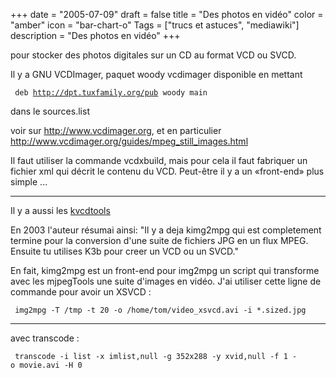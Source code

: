 +++
date = "2005-07-09"
draft = false
title = "Des photos en vidéo"
color = "amber"
icon = "bar-chart-o"
Tags = ["trucs et astuces", "mediawiki"]
description = "Des photos en vidéo"
+++

pour stocker des photos digitales sur un CD au format VCD ou SVCD.

Il y a GNU VCDImager, paquet woody vcdimager disponible en mettant

` deb `[`http://dpt.tuxfamily.org/pub`](http://dpt.tuxfamily.org/pub)` woody main`

dans le sources.list

voir sur <http://www.vcdimager.org>, et en particulier
<http://www.vcdimager.org/guides/mpeg_still_images.html>

Il faut utiliser la commande vcdxbuild, mais pour cela il faut fabriquer
un fichier xml qui décrit le contenu du VCD. Peut-être il y a un
«front-end» plus simple ...

------------------------------------------------------------------------

Il y a aussi les [kvcdtools](http://kvcdtools.free.fr/)

En 2003 l'auteur résumai ainsi: "Il y a deja kimg2mpg qui est
completement termine pour la conversion d'une suite de fichiers JPG en
un flux MPEG. Ensuite tu utilises K3b pour creer un VCD ou un SVCD."

En fait, kimg2mpg est un front-end pour img2mpg un script qui transforme
avec les mjpegTools une suite d'images en vidéo. J'ai utiliser cette
ligne de commande pour avoir un XSVCD :

     img2mpg -T /tmp -t 20 -o /home/tom/video_xsvcd.avi -i *.sized.jpg

------------------------------------------------------------------------

avec transcode :

     transcode -i list -x imlist,null -g 352x288 -y xvid,null -f 1 -o movie.avi -H 0
